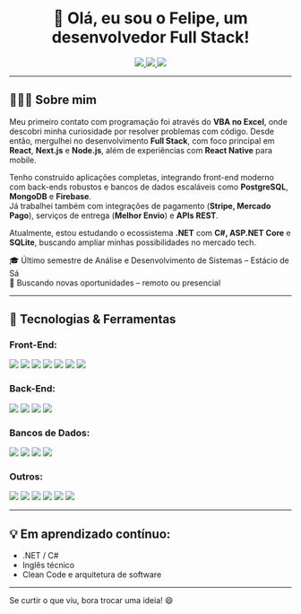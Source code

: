 <h1 align="center">👋 Olá, eu sou o Felipe, um desenvolvedor Full Stack!</h1>

<p align="center">
  <a href="https://instagram.com/felipe_castoz" target="_blank">
    <img src="https://img.shields.io/badge/@felipe_castroz-E4405F?style=for-the-badge&logo=instagram&logoColor=white" />
  </a>
  <a href="https://www.linkedin.com/in/felipe-castro-039335267/" target="_blank">
    <img src="https://img.shields.io/badge/Felipe%20Castro-0077B5?style=for-the-badge&logo=linkedin&logoColor=white" />
  </a>
  <a href="mailto:felipecdc09@gmail.com" target="_blank">
    <img src="https://img.shields.io/badge/felipecdc09@gmail.com-D14836?style=for-the-badge&logo=gmail&logoColor=white" />
  </a>
</p>

---

## 👨🏻‍💻 Sobre mim

Meu primeiro contato com programação foi através do **VBA no Excel**, onde descobri minha curiosidade por resolver problemas com código. Desde então, mergulhei no desenvolvimento **Full Stack**, com foco principal em **React**, **Next.js** e **Node.js**, além de experiências com **React Native** para mobile.

Tenho construído aplicações completas, integrando front-end moderno com back-ends robustos e bancos de dados escaláveis como **PostgreSQL**, **MongoDB** e **Firebase**.  
Já trabalhei também com integrações de pagamento (**Stripe, Mercado Pago**), serviços de entrega (**Melhor Envio**) e **APIs REST**.

Atualmente, estou estudando o ecossistema **.NET** com **C#, ASP.NET Core** e **SQLite**, buscando ampliar minhas possibilidades no mercado tech.

🎓 Último semestre de Análise e Desenvolvimento de Sistemas – Estácio de Sá  
🚀 Buscando novas oportunidades – remoto ou presencial

---

## 🚀 Tecnologias & Ferramentas

### Front-End:
<p>
  <img src="https://img.shields.io/badge/React-20232A?style=for-the-badge&logo=react&logoColor=61DAFB" />
  <img src="https://img.shields.io/badge/Next.js-000?style=for-the-badge&logo=nextdotjs&logoColor=white" />
  <img src="https://img.shields.io/badge/React%20Native-20232A?style=for-the-badge&logo=react&logoColor=61DAFB" />
  <img src="https://img.shields.io/badge/TailwindCSS-38B2AC?style=for-the-badge&logo=tailwind-css&logoColor=white" />
  <img src="https://img.shields.io/badge/TypeScript-3178C6?style=for-the-badge&logo=typescript&logoColor=white" />
  <img src="https://img.shields.io/badge/Styled%20Components-DB7093?style=for-the-badge&logo=styled-components&logoColor=white" />
  <img src="https://img.shields.io/badge/Shadcn-F3F4F6?style=for-the-badge&logo=data:image/svg+xml;base64,PHN2ZyBmaWxsPSIjMDAwMDAwIiB3aWR0aD0iMjAiIGhlaWdodD0iMjAiPjxjaXJjbGUgY3g9IjEwIiBjeT0iMTAiIHI9IjEwIi8+PC9zdmc+" />
</p>

### Back-End:
<p>
  <img src="https://img.shields.io/badge/Node.js-339933?style=for-the-badge&logo=nodedotjs&logoColor=white" />
  <img src="https://img.shields.io/badge/Express.js-000000?style=for-the-badge&logo=express&logoColor=white" />
  <img src="https://img.shields.io/badge/.NET-512BD4?style=for-the-badge&logo=dotnet&logoColor=white" />
  <img src="https://img.shields.io/badge/C%23-239120?style=for-the-badge&logo=csharp&logoColor=white" />
</p>

### Bancos de Dados:
<p>
  <img src="https://img.shields.io/badge/PostgreSQL-336791?style=for-the-badge&logo=postgresql&logoColor=white" />
  <img src="https://img.shields.io/badge/MongoDB-47A248?style=for-the-badge&logo=mongodb&logoColor=white" />
  <img src="https://img.shields.io/badge/Firebase-FFCA28?style=for-the-badge&logo=firebase&logoColor=black" />
  <img src="https://img.shields.io/badge/SQLite-003B57?style=for-the-badge&logo=sqlite&logoColor=white" />
</p>

### Outros:
<p>
  <img src="https://img.shields.io/badge/Git-F05032?style=for-the-badge&logo=git&logoColor=white" />
  <img src="https://img.shields.io/badge/GitHub-181717?style=for-the-badge&logo=github&logoColor=white" />
  <img src="https://img.shields.io/badge/AWS_S3-232F3E?style=for-the-badge&logo=amazon-aws&logoColor=white" />
  <img src="https://img.shields.io/badge/Stripe-635BFF?style=for-the-badge&logo=stripe&logoColor=white" />
  <img src="https://img.shields.io/badge/Mercado%20Pago-009EE3?style=for-the-badge&logo=mercadopago&logoColor=white" />
  <img src="https://img.shields.io/badge/Melhor%20Envio-00C6D7?style=for-the-badge&logoColor=white" />
</p>

---

## 💡 Em aprendizado contínuo:
- .NET / C#
- Inglês técnico
- Clean Code e arquitetura de software

---

Se curtir o que viu, bora trocar uma ideia! 😄
